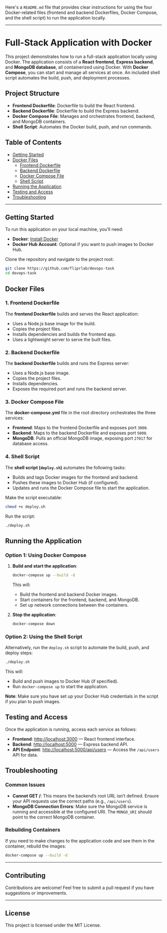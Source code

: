 Here's a `README.md` file that provides clear instructions for using the four Docker-related files (frontend and backend Dockerfiles, Docker Compose, and the shell script) to run the application locally.

---

# **Full-Stack Application with Docker**

This project demonstrates how to run a full-stack application locally using Docker. The application consists of a **React frontend**, **Express backend**, and **MongoDB database**, all containerized using Docker. With **Docker Compose**, you can start and manage all services at once. An included shell script automates the build, push, and deployment processes.

## **Project Structure**

- **Frontend Dockerfile**: Dockerfile to build the React frontend.
- **Backend Dockerfile**: Dockerfile to build the Express backend.
- **Docker Compose File**: Manages and orchestrates frontend, backend, and MongoDB containers.
- **Shell Script**: Automates the Docker build, push, and run commands.

## **Table of Contents**

- [Getting Started](#getting-started)
- [Docker Files](#docker-files)
  - [Frontend Dockerfile](#frontend-dockerfile)
  - [Backend Dockerfile](#backend-dockerfile)
  - [Docker Compose File](#docker-compose-file)
  - [Shell Script](#shell-script)
- [Running the Application](#running-the-application)
- [Testing and Access](#testing-and-access)
- [Troubleshooting](#troubleshooting)

---

## **Getting Started**

To run this application on your local machine, you’ll need:

- **Docker**: [Install Docker](https://docs.docker.com/get-docker/)
- **Docker Hub Account**: Optional if you want to push images to Docker Hub.

Clone the repository and navigate to the project root:

```bash
git clone https://github.com/fliprlab/devops-task
cd devops-task
```

## **Docker Files**

### **1. Frontend Dockerfile**

The **frontend Dockerfile** builds and serves the React application:

- Uses a Node.js base image for the build.
- Copies the project files.
- Installs dependencies and builds the frontend app.
- Uses a lightweight server to serve the built files.

### **2. Backend Dockerfile**

The **backend Dockerfile** builds and runs the Express server:

- Uses a Node.js base image.
- Copies the project files.
- Installs dependencies.
- Exposes the required port and runs the backend server.

### **3. Docker Compose File**

The **docker-compose.yml** file in the root directory orchestrates the three services:

- **Frontend**: Maps to the frontend Dockerfile and exposes port `3000`.
- **Backend**: Maps to the backend Dockerfile and exposes port `5000`.
- **MongoDB**: Pulls an official MongoDB image, exposing port `27017` for database access.

### **4. Shell Script**

The **shell script (`deploy.sh`)** automates the following tasks:

- Builds and tags Docker images for the frontend and backend.
- Pushes these images to Docker Hub (if configured).
- Updates and runs the Docker Compose file to start the application.

Make the script executable:

```bash
chmod +x deploy.sh
```

Run the script:

```bash
./deploy.sh
```

## **Running the Application**

### **Option 1: Using Docker Compose**

1. **Build and start the application**:

   ```bash
   docker-compose up --build -d
   ```

   This will:
   - Build the frontend and backend Docker images.
   - Start containers for the frontend, backend, and MongoDB.
   - Set up network connections between the containers.

2. **Stop the application**:

   ```bash
   docker-compose down
   ```

### **Option 2: Using the Shell Script**

Alternatively, run the `deploy.sh` script to automate the build, push, and deploy steps:

```bash
./deploy.sh
```

This will:
- Build and push images to Docker Hub (if specified).
- Run `docker-compose up` to start the application.

**Note**: Make sure you have set up your Docker Hub credentials in the script if you plan to push images.

## **Testing and Access**

Once the application is running, access each service as follows:

- **Frontend**: [http://localhost:3000](http://localhost:3000) — React frontend interface.
- **Backend**: [http://localhost:5000](http://localhost:5000) — Express backend API.
- **API Endpoint**: [http://localhost:5000/api/users](http://localhost:5000/api/users) — Access the `/api/users` API for data.

## **Troubleshooting**

### **Common Issues**

- **Cannot GET /**: This means the backend’s root URL isn’t defined. Ensure your API requests use the correct paths (e.g., `/api/users`).
- **MongoDB Connection Errors**: Make sure the MongoDB service is running and accessible at the configured URI. The `MONGO_URI` should point to the correct MongoDB container.

### **Rebuilding Containers**

If you need to make changes to the application code and see them in the container, rebuild the images:

```bash
docker-compose up --build -d
```

---

## **Contributing**

Contributions are welcome! Feel free to submit a pull request if you have suggestions or improvements.

---

## **License**

This project is licensed under the MIT License.
